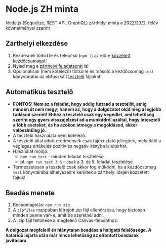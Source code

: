 # Node.js ZH minta

Node.js (Sequelize, REST API, GraphQL) zárthelyi minta a 2022/23/2. félév követelményei szerint

## Zárthelyi elkezdése

1. Kezdésnek töltsd le és telepítsd (`npm i`) az előre [közzétett kezdőcsomagot](https://github.com/szerveroldali/zh_kezdocsomag/archive/refs/heads/main.zip)!
2. Nyisd meg a [zárthelyi feladatsorát](https://github.com/szerveroldali/zh_minta/blob/main/feladat.md) is!
3. Opcionálisan (nem kötelező) töltsd le és másold a kezdőcsomag `test` könyvtárába az obfuszkált [tesztelő](https://github.com/szerveroldali/zh_minta/tree/main/test) fájlokat!

## Automatikus tesztelő

- **FONTOS! Nem az a feladat, hogy addig futtasd a tesztelőt, amíg minden át nem megy; hanem az, hogy a dolgozatot oldd meg a legjobb tudásod szerint! Ehhez a tesztelő csak egy segédlet, ami lehetőség szerint egy gyors visszajelzést ad a munkádról azáltal, hogy leteszteli a főbb eseteket, és ha azokon átmegy a megoldásod, akkor valószínűleg jó.**
- A tesztelő használata nem kötelező.
- A tesztelő által adott eredmények csak tájékoztató jellegűek, melyektől a végleges értékelés pozitív és negatív irányba is eltérhet.
- Használat módja:
  - `npm run test` - minden feladat tesztelése
  - pl. `npm run test 3 5` - csak a 3. és 5. feladat tesztelése
- Természetesen a tesztelő csak akkor fog működni, ha a kezdőcsomag `test` könyvtárába elhelyezésre kerültek a zárthelyi idején közzétett fájlok!

## Beadás menete

1. Becsomagolás: `npm run zip`
2. A `zipfiles` mappában létrejött zip fájl ellenőrzése, hogy biztosan minden benne van-e, amit be szeretnél adni.
3. A .zip fájl feltöltése a megfelelő Canvas-feladathoz.

**A dolgozat megfelelő és hiánytalan beadása a hallgató felelőssége. A határidő lejárta után már nincs lehetőség az elrontott beadások javítására.**